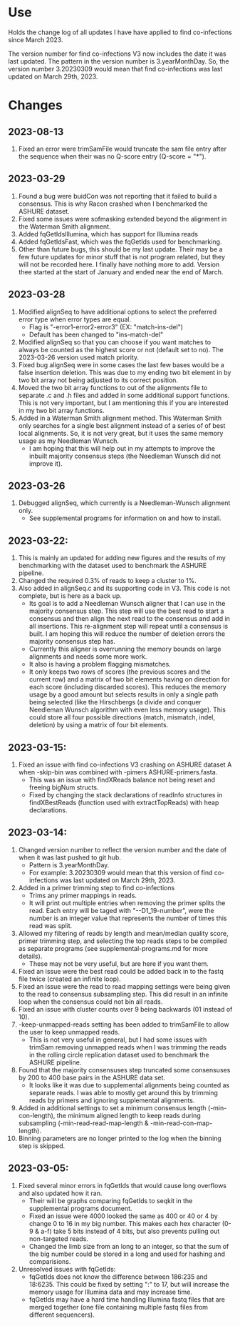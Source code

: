 # Use

Holds the change log of all updates I have have applied to find
  co-infections since March 2023.

The version number for find co-infections V3 now includes the date it
  was last updated. The pattern in the version number is 3.yearMonthDay.
  So, the version number 3.20230309 would mean that find co-infections
  was last updated on March 29th, 2023.

# Changes

## 2023-08-13

1. Fixed an error were trimSamFile would truncate the sam
   file entry after the sequence when their was no Q-score
   entry (Q-score = "\*").

## 2023-03-29

1. Found a bug were buidCon was not reporting that it failed to build a
   consensus. This is why Racon crashed when I benchmarked the ASHURE
   dataset.
2. Fixed some issues were sofmasking extended beyond the alignment in
   the Waterman Smith alignment.
3. Added fqGetIdsIllumina, which has support for Illumina reads
4. Added fqGetIdsFast, which was the fqGetIds used for benchmarking.
5. Other than future bugs, this should be my last update. Their may be
   a few future updates for minor stuff that is not program related,
   but they will not be recorded here. I finally have nothing more to
   add. Version thee started at the start of January and ended near the 
   end of March.

## 2023-03-28

1. Modified alignSeq to have additional options to select the preferred
   error type when error types are equal.
   - Flag is "-error1-error2-error3" (EX: "match-ins-del")
   - Default has been changed to "ins-match-del"
2. Modified alignSeq so that you can choose if you want matches to 
   always be counted as the highest score or not (default set to no).
   The 2023-03-26 version used match priority.
3. Fixed bug alignSeq were in some cases the last few bases would be a
   false insertion deletion. This was due to my ending two bit element
   in by two bit array not being adjusted to its correct position.
4. Moved the two bit array functions to out of the alignments file to
   separate .c and .h files and added in some additional support
   functions. This is not very important, but I am mentioning this if
   you are interested in my two bit array functions.
5. Added in a Waterman Smith alignment method. This Waterman Smith only
   searches for a single best alignment instead of a series of of best
   local alignments. So, it is not very great, but it uses the same
   memory usage as my Needleman Wunsch.
   - I am hoping that this will help out in my attempts to improve the 
     inbuilt majority consensus steps (the Needleman Wunsch did not
     improve it).

## 2023-03-26

1. Debugged alignSeq, which currently is a Needleman-Wunsch alignment
   only.
    - See supplemental programs for information on and how to install.

## 2023-03-22:

1. This is mainly an updated for adding new figures and the results of
   my benchmarking with the dataset used to benchmark the ASHURE
   pipeline.
2. Changed the required 0.3% of reads to keep a cluster to 1%.
2. Also added in alignSeq.c and its supporting code in V3. This code
   is not complete, but is here as a back up.
   - Its goal is to add a Needleman Wunsch aligner that I can use in the
     majority consensus step. This step will use the best read to start
     a consensus and then align the next read to the consensus and add
     in all insertions. This re-alignment step will repeat until a
     consensus is built. I am hoping this will reduce the number of
     deletion errors the majority consensus step has.
   - Currently this aligner is overrunning the memory bounds on large
     alignments and needs some
     more work.
   - It also is having a problem flagging mismatches.
   - It only keeps two rows of scores (the previous scores and the 
     current row) and a matrix of two bit elements having on direction
     for each score (including discarded scores). This reduces the
     memory usage by a good amount but selects results in only a single
     path being selected (like the Hirschbergs (a divide and conquer
     Needleman Wunsch algorithm with even less memory usage). This could
     store all four possible directions (match, mismatch, indel,
     deletion) by using a matrix of four bit elements.

## 2023-03-15:

1. Fixed an issue with find co-infections V3 crashing on ASHURE dataset
   A when -skip-bin was combined with -pimers ASHURE-primers.fasta.
   - This was an issue with findXReads balance not being reset and
     freeing bigNum structs.
   - Fixed by changing the stack declarations of readInfo structures
     in findXBestReads (function used with extractTopReads) with heap
     declarations.

## 2023-03-14:

1. Changed version number to reflect the version number and the date
   of when it was last pushed to git hub.
   - Pattern is 3.yearMonthDay.
   - For example: 3.20230309 would mean that this version of find
     co-infections was last updated on March 29th, 2023.
2. Added in a primer trimming step to find co-infections
   - Trims any primer mappings in reads.
   - It will print out multiple entries when removing the primer splits
     the read. Each entry will be taged with "--D1_19-number", were
     the number is an integer value that represents the number of times
     this read was split.
3. Allowed my filtering of reads by length and mean/median quality
   score, primer trimming step, and selecting the top reads steps to 
   be compiled as separate programs (see supplemental-programs.md for
   more details).
   - These may not be very useful, but are here if you want them.
4. Fixed an issue were the best read could be added back in to the 
   fastq file twice (created an infinite loop).
5. Fixed an issue were the read to read mapping settings were being
   given to the read to consensus subsampling step. This did result in
   an infinite loop when the consensus could not bin all reads.
6. Fixed an issue with cluster counts over 9 being backwards (01 instead
   of 10).
7. -keep-unmapped-reads setting has been added to trimSamFile to allow
   the user to keep unmapped reads.
   - This is not very useful in general, but I had some issues with
     trimSam removing unmapped reads when I was trimming the reads in 
     the rolling circle replication dataset used to benchmark the
     ASHURE pipeline.
9. Found that the majority consensuses step truncated some consensuses
   by 200 to 400 base pairs in the ASHURE data set.
   - It looks like it was due to supplemental alignments being counted
     as separate reads. I was able to mostly get around this by trimming
     reads by primers and ignoring supplemental alignments.
10. Added in additional settings to set a minimum consensus length
   (-min-con-length), the minimum aligned length to keep reads during
   subsampling (-min-read-read-map-length & -min-read-con-map-length).
11. Binning parameters are no longer printed to the log when the binning
    step is skipped.

## 2023-03-05:

1. Fixed several minor errors in fqGetIds that would cause long
   overflows and also updated how it ran.
   - Their will be graphs comparing fqGetIds to seqkit in the
     supplemental programs document.
   - Fixed an issue were 4000 looked the same as 400 or 40 or 4 by
     change 0 to 16 in my big number. This makes each hex character
     (0-9 & a-f) take 5 bits instead of 4 bits, but also prevents
     pulling out non-targeted reads.
   - Changed the limb size from an long to an integer, so that the 
     sum of the big number could be stored in a long and used for
     hashing and comparisions.
2. Unresolved issues with fqGetIds:
   - fqGetIds does not know the difference between 186:235 and 18:6235.
     This could be fixed by setting ":" to 17, but will increase the 
     memory usage for Illumina data and may increase time.
   - fqGetIds may have a hard time handling Illumina fastq files that
     are merged together (one file containing multiple fastq files from
     different sequencers).
